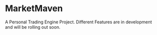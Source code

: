 # MarketMaven

A Personal Trading Engine Project. Different Features are in development and will be rolling out soon.
